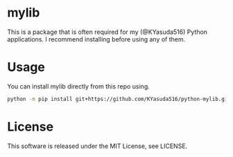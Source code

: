 # mylib
This is a package that is often required for my (@KYasuda516) Python applications.
I recommend installing before using any of them.

# Usage
You can install mylib directly from this repo using.
```bash
python -m pip install git+https://github.com/KYasuda516/python-mylib.git
```

# License
This software is released under the MIT License, see LICENSE.
